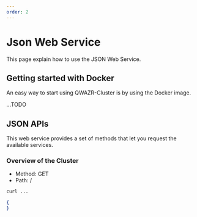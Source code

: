 ```yaml
---
order: 2
---
```

Json Web Service
================

This page explain how to use the JSON Web Service.

Getting started with Docker
---------------------------

An easy way to start using QWAZR-Cluster is by using the Docker image.

...TODO

JSON APIs
----------

This web service provides a set of methods that let you request the available services.

### Overview of the Cluster

- Method: GET
- Path: /

```bash
curl ...
```

```json
{
}
```
